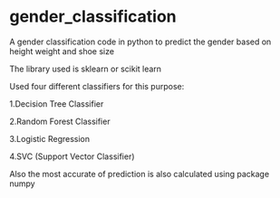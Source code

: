 # gender_classification
A gender classification code in python to predict the gender based on height weight and shoe size

The library used is sklearn or scikit learn

Used four different classifiers for this purpose:

1.Decision Tree Classifier

2.Random Forest Classifier

3.Logistic Regression

4.SVC (Support Vector Classifier)

Also the most accurate of prediction is also calculated using package numpy
